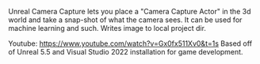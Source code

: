 Unreal Camera Capture lets you place a "Camera Capture Actor" in the 3d world and take a snap-shot of what the camera sees. 
It can be used for machine learning and such. Writes image to local project dir.

Youtube:
https://www.youtube.com/watch?v=Gx0fx511Xv0&t=1s 
Based off of Unreal 5.5 and Visual Studio 2022 installation for game development.

